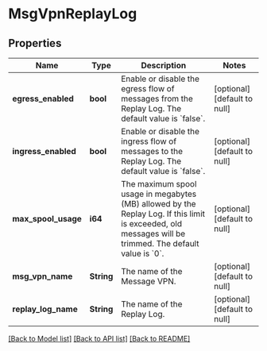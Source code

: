 # MsgVpnReplayLog

## Properties
Name | Type | Description | Notes
------------ | ------------- | ------------- | -------------
**egress_enabled** | **bool** | Enable or disable the egress flow of messages from the Replay Log. The default value is &#x60;false&#x60;. | [optional] [default to null]
**ingress_enabled** | **bool** | Enable or disable the ingress flow of messages to the Replay Log. The default value is &#x60;false&#x60;. | [optional] [default to null]
**max_spool_usage** | **i64** | The maximum spool usage in megabytes (MB) allowed by the Replay Log. If this limit is exceeded, old messages will be trimmed. The default value is &#x60;0&#x60;. | [optional] [default to null]
**msg_vpn_name** | **String** | The name of the Message VPN. | [optional] [default to null]
**replay_log_name** | **String** | The name of the Replay Log. | [optional] [default to null]

[[Back to Model list]](../README.md#documentation-for-models) [[Back to API list]](../README.md#documentation-for-api-endpoints) [[Back to README]](../README.md)


